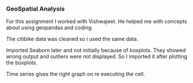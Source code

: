 ### GeoSpatial Analysis

For this assignment I worked with Vishwajeet. He helped me with concepts about using geopandas and coding.      
    

The citibike data was cleaned so i used the same data.    

Imported Seaborn later and not initially because of boxplots. They showed wrong output and outliers were not displayed. So I imported it after plotting the boxplots.

Time series gives the right graph on re executing the cell.

